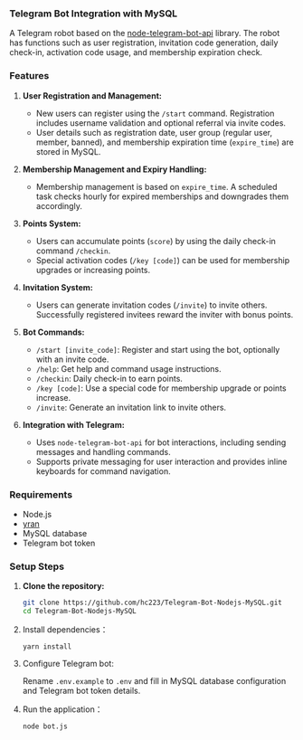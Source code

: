 ### Telegram Bot Integration with MySQL

A Telegram robot based on the [node-telegram-bot-api](https://github.com/yagop/node-telegram-bot-api) library. The robot has functions such as user registration, invitation code generation, daily check-in, activation code usage, and membership expiration check.

### Features

1. **User Registration and Management:**
   - New users can register using the `/start` command. Registration includes username validation and optional referral via invite codes.
   - User details such as registration date, user group (regular user, member, banned), and membership expiration time (`expire_time`) are stored in MySQL.

2. **Membership Management and Expiry Handling:**
   - Membership management is based on `expire_time`. A scheduled task checks hourly for expired memberships and downgrades them accordingly.

3. **Points System:**
   - Users can accumulate points (`score`) by using the daily check-in command `/checkin`.
   - Special activation codes (`/key [code]`) can be used for membership upgrades or increasing points.

4. **Invitation System:**
   - Users can generate invitation codes (`/invite`) to invite others. Successfully registered invitees reward the inviter with bonus points.

5. **Bot Commands:**
   - `/start [invite_code]`: Register and start using the bot, optionally with an invite code.
   - `/help`: Get help and command usage instructions.
   - `/checkin`: Daily check-in to earn points.
   - `/key [code]`: Use a special code for membership upgrade or points increase.
   - `/invite`: Generate an invitation link to invite others.

6. **Integration with Telegram:**
   - Uses `node-telegram-bot-api` for bot interactions, including sending messages and handling commands.
   - Supports private messaging for user interaction and provides inline keyboards for command navigation.

### Requirements

- Node.js
- [yran](https://yarnpkg.com/getting-started)
- MySQL database
- Telegram bot token

### Setup Steps

1. **Clone the repository:**
   ```bash
   git clone https://github.com/hc223/Telegram-Bot-Nodejs-MySQL.git
   cd Telegram-Bot-Nodejs-MySQL
2. Install dependencies：
    ```
    yarn install
3. Configure Telegram bot:

    Rename `.env.example` to `.env` and fill in MySQL database configuration and Telegram bot token details.
4. Run the application：
    ```
    node bot.js

